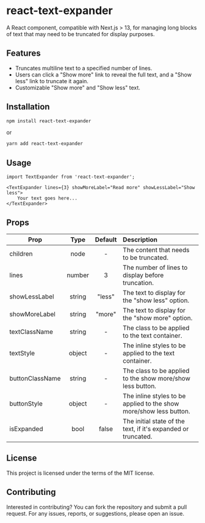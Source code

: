 # react-text-expander

A React component, compatible with Next.js > 13, for managing long blocks of text that may need to be truncated for display purposes.

## Features

- Truncates multiline text to a specified number of lines.
- Users can click a "Show more" link to reveal the full text, and a "Show less" link to truncate it again.
- Customizable "Show more" and "Show less" text.

## Installation

```bash
npm install react-text-expander
```

or

```bash
yarn add react-text-expander
```

## Usage

```
import TextExpander from 'react-text-expander';

<TextExpander lines={3} showMoreLabel="Read more" showLessLabel="Show less">
    Your text goes here...
</TextExpander>
```

## Props

| Prop            |  Type  | Default | Description                                                        |
| --------------- | :----: | :-----: | :----------------------------------------------------------------- |
| children        |  node  |    -    | The content that needs to be truncated.                            |
| lines           | number |    3    | The number of lines to display before truncation.                  |
| showLessLabel   | string | "less"  | The text to display for the "show less" option.                    |
| showMoreLabel   | string | "more"  | The text to display for the "show more" option.                    |
| textClassName   | string |    -    | The class to be applied to the text container.                     |
| textStyle       | object |    -    | The inline styles to be applied to the text container.             |
| buttonClassName | string |    -    | The class to be applied to the show more/show less button.         |
| buttonStyle     | object |    -    | The inline styles to be applied to the show more/show less button. |
| isExpanded      |  bool  |  false  | The initial state of the text, if it's expanded or truncated.      |

## License

This project is licensed under the terms of the MIT license.

## Contributing

Interested in contributing? You can fork the repository and submit a pull request. For any issues, reports, or suggestions, please open an issue.
